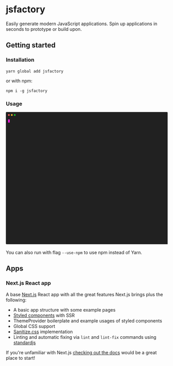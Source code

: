 # jsfactory
Easily generate modern JavaScript applications. Spin up applications in seconds to prototype or build upon.

## Getting started
### Installation

```
yarn global add jsfactory
```
or with npm:
```
npm i -g jsfactory
```

### Usage

<p align='center'>
  <img src='./usage.svg' width='800' alt='Usage video'>
</p>

You can also run with flag `--use-npm` to use npm instead of Yarn.

## Apps
### Next.js React app
A base [Next.js](https://nextjs.org/) React app with all the great features Next.js brings plus the following:
* A basic app structure with some example pages
* [Styled components](https://www.styled-components.com/) with SSR
* ThemeProvider boilerplate and example usages of styled components
* Global CSS support
* [Sanitize.css](https://csstools.github.io/sanitize.css/) implementation
* Linting and automatic fixing via `lint` and `lint-fix` commands using [standardjs](https://standardjs.com/)

If you're unfamiliar with Next.js [checking out the docs](https://nextjs.org/learn/basics/getting-started) would be a great place to start!
